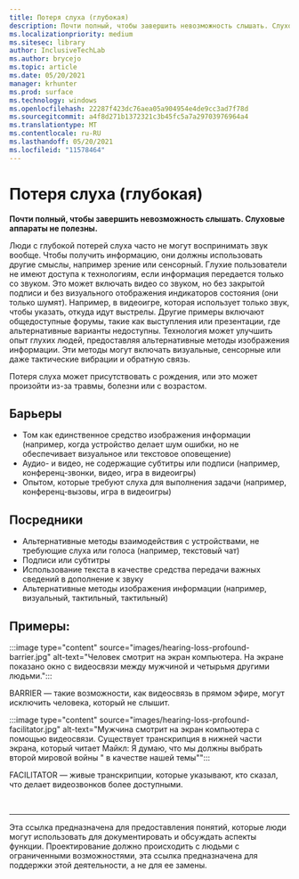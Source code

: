 ```yaml
---
title: Потеря слуха (глубокая)
description: Почти полный, чтобы завершить невозможность слышать. Слуховые аппараты не полезны.
ms.localizationpriority: medium
ms.sitesec: library
author: InclusiveTechLab
ms.author: brycejo
ms.topic: article
ms.date: 05/20/2021
manager: krhunter
ms.prod: surface
ms.technology: windows
ms.openlocfilehash: 22287f423dc76aea05a904954e4de9cc3ad7f78d
ms.sourcegitcommit: a4f8d271b1372321c3b45fc5a7a29703976964a4
ms.translationtype: MT
ms.contentlocale: ru-RU
ms.lasthandoff: 05/20/2021
ms.locfileid: "11578464"
---
```

# <a name="hearing-loss-profound"></a>Потеря слуха (глубокая)

**Почти полный, чтобы завершить невозможность слышать. Слуховые аппараты не полезны.**

Люди с глубокой потерей слуха часто не могут воспринимать звук вообще. Чтобы получить информацию, они должны использовать другие смыслы, например зрение или сенсорный. Глухие пользователи не имеют доступа к технологиям, если информация передается только со звуком. Это может включать видео со звуком, но без закрытой подписи и без визуального отображения индикаторов состояния (они только шумят). Например, в видеоигре, которая использует только звук, чтобы указать, откуда идут выстрелы. Другие примеры включают общедоступные форумы, такие как выступления или презентации, где альтернативные варианты недоступны. Технология может улучшить опыт глухих людей, предоставляя альтернативные методы изображения информации. Эти методы могут включать визуальные, сенсорные или даже тактические вибрации и обратную связь.

Потеря слуха может присутствовать с рождения, или это может произойти из-за травмы, болезни или с возрастом.

## <a name="barriers"></a>Барьеры

* Том как единственное средство изображения информации (например, когда устройство делает шум ошибки, но не обеспечивает визуальное или текстовое оповещение)
* Аудио- и видео, не содержащие субтитры или подписи (например, конференц-звонки, видео, игра в видеоигры)
* Опытом, которые требуют слуха для выполнения задачи (например, конференц-вызовы, игра в видеоигры)


## <a name="facilitators"></a>Посредники
* Альтернативные методы взаимодействия с устройствами, не требующие слуха или голоса (например, текстовый чат)
* Подписи или субтитры 
* Использование текста в качестве средства передачи важных сведений в дополнение к звуку
* Альтернативные методы изображения информации (например, визуальный, тактильный, тактильный)


## <a name="examples"></a>Примеры:

:::image type="content" source="images/hearing-loss-profound-barrier.jpg" alt-text="Человек смотрит на экран компьютера. На экране показано окно с видеосвязи между мужчиной и четырьмя другими людьми.":::

BARRIER — такие возможности, как видеосвязь в прямом эфире, могут исключить человека, который не слышит. 

:::image type="content" source="images/hearing-loss-profound-facilitator.jpg" alt-text="Мужчина смотрит на экран компьютера с помощью видеосвязи. Существует транскрипция в нижней части экрана, который читает Майкл: Я думаю, что мы должны выбрать второй мировой войны &quot; в качестве нашей темы&quot;":::

FACILITATOR — живые транскрипции, которые указывают, кто сказал, что делает видеозвонков более доступными. 

&nbsp;

[comment]: # (Заявление footer)
___
Эта ссылка предназначена для предоставления понятий, которые люди могут использовать для документировать и обсуждать аспекты функции. Проектирование должно происходить с людьми с ограниченными возможностями, эта ссылка предназначена для поддержки этой деятельности, а не для ее замены. 